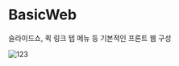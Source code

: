# BasicWeb

슬라이드쇼, 퀵 링크 텝 메뉴 등 기본적인 프론트 웹 구성

![123](https://user-images.githubusercontent.com/86146128/150917497-61ff789a-f3c3-4f66-8221-8a2c89595a69.png)

